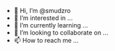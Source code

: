 - 👋 Hi, I’m @smudzro
- 👀 I’m interested in ...
- 🌱 I’m currently learning ...
- 💞️ I’m looking to collaborate on ...
- 📫 How to reach me ...

<!---
smudzro/smudzro is a ✨ special ✨ repository because its `README.md` (this file) appears on your GitHub profile.
You can click the Preview link to take a look at your changes.
--->
